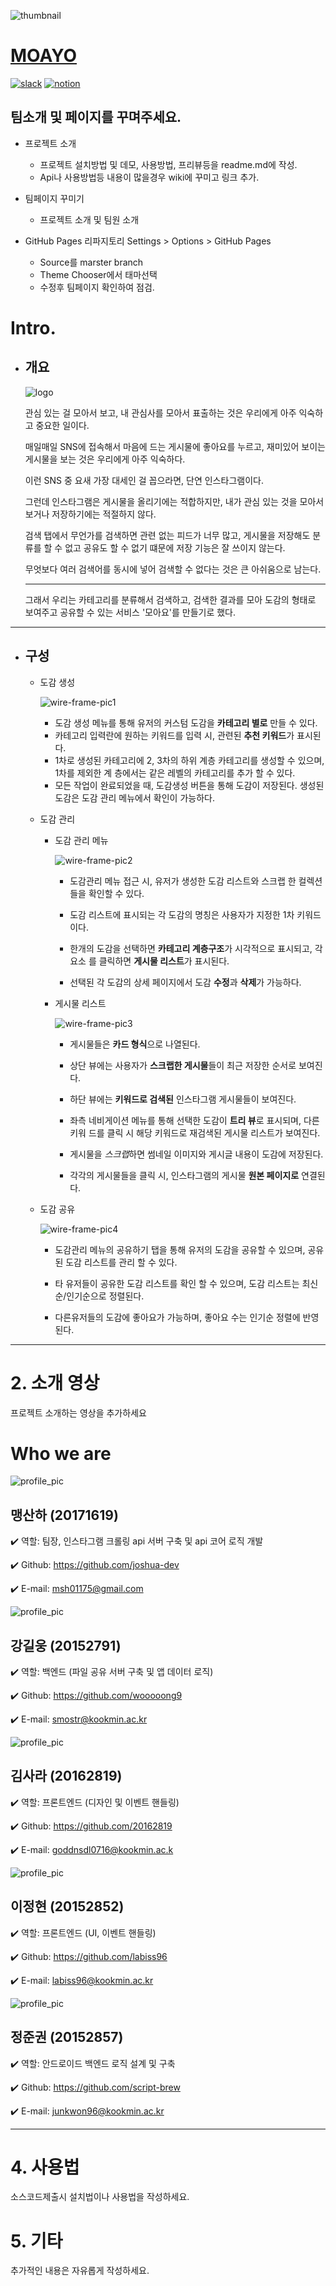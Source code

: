 ![thumbnail](https://lh5.googleusercontent.com/proxy/r5D7LX7gbvXfuJU1SFAfCM1SerPt0KcBvR_R0qpXO_fsa39nwCKhyGE0UQbFP99XpSMRuPWrckLRnkoU747FW6EHY1_Gqf1xzhXYhJnIqIHizuhbBX3fh0sgdxbpIwJrDtC9g-uELzM-xYNfiw=s0-d)

# [**MOAYO**](https://kookmin-sw.github.io/capstone-2020-23/)

[![slack](https://img.shields.io/badge/chat%20on-Slack-53185A)](https://capstone23workspace.slack.com/)
[![notion](https://img.shields.io/badge/spec-Notion-35363A)](https://www.notion.so/capstone23workspace)

## 팀소개 및 페이지를 꾸며주세요.

- 프로젝트 소개
  - 프로젝트 설치방법 및 데모, 사용방법, 프리뷰등을 readme.md에 작성.
  - Api나 사용방법등 내용이 많을경우 wiki에 꾸미고 링크 추가.

- 팀페이지 꾸미기
  - 프로젝트 소개 및 팀원 소개

- GitHub Pages 리파지토리 Settings > Options > GitHub Pages 
  - Source를 marster branch
  - Theme Chooser에서 태마선택
  - 수정후 팀페이지 확인하여 점검.






# **Intro.**

* ## 개요

  ![logo](logo.png)

  관심 있는 걸 모아서 보고, 내 관심사를 모아서 표출하는 것은 우리에게 아주 익숙하고 중요한 일이다.

  매일매일 SNS에 접속해서 마음에 드는 게시물에 좋아요를 누르고, 재미있어 보이는 게시물을 보는 것은 우리에게 아주 익숙하다.

  이런 SNS 중 요새 가장 대세인 걸 꼽으라면, 단연 인스타그램이다.

  그런데 인스타그램은 게시물을 올리기에는 적합하지만, 내가 관심 있는 것을 모아서 보거나 저장하기에는 적절하지 않다.

  검색 탭에서 무언가를 검색하면 관련 없는 피드가 너무 많고, 게시물을 저장해도 분류를 할 수 없고 공유도 할 수 없기 떄문에 저장 기능은 잘 쓰이지 않는다.

  무엇보다 여러 검색어를 동시에 넣어 검색할 수 없다는 것은 큰 아쉬움으로 남는다.

  ***

  그래서 우리는 카테고리를 분류해서 검색하고, 검색한 결과를 모아 도감의 형태로 보여주고 공유할 수 있는 서비스 '모아요'를 만들기로 했다.

***

* ## 구성

  * 도감 생성
  
    ![wire-frame-pic1](wire-frame-pic1.png)

    - 도감 생성 메뉴를 통해 유저의 커스텀 도감을 **카테고리 별로** 만들 수 있다.
    - 카테고리 입력란에 원하는 키워드를 입력 시, 관련된 **추천 키워드**가 표시된다.
    - 1차로 생성된 카테고리에 2, 3차의 하위 계층 카테고리를 생성할 수 있으며, 1차를 제외한 계
층에서는 같은 레벨의 카테고리를 추가 할 수 있다.
    - 모든 작업이 완료되었을 때, 도감생성 버튼을 통해 도감이 저장된다.
생성된 도감은 도감 관리 메뉴에서 확인이 가능하다.


  * 도감 관리
  
    * 도감 관리 메뉴

      ![wire-frame-pic2](wire-frame-pic2.png)
      
      - 도감관리 메뉴 접근 시, 유저가 생성한 도감 리스트와 스크랩 한 컬렉션들을 확인할 수
있다.
      - 도감 리스트에 표시되는 각 도감의 명칭은 사용자가 지정한 1차 키워드이다.
      
      - 한개의 도감을 선택하면 **카테고리 계층구조**가 시각적으로 표시되고, 각 요소
를 클릭하면 **게시물 리스트**가 표시된다.
      
      - 선택된 각 도감의 상세 페이지에서 도감 **수정**과 **삭제**가 가능하다.
    
    
    * 게시물 리스트
      
      ![wire-frame-pic3](wire-frame-pic3.png)

      - 게시물들은 **카드 형식**으로 나열된다.

      - 상단 뷰에는 사용자가 **스크랩한 게시물**들이 최근 저장한 순서로 보여진다.
      
      - 하단 뷰에는 **키워드로 검색된** 인스타그램 게시물들이 보여진다.
      
      - 좌측 네비게이션 메뉴를 통해 선택한 도감이 **트리 뷰**로 표시되며, 다른 키워
드를 클릭 시 해당 키워드로 재검색된 게시물 리스트가 보여진다.

      - 게시물을 *스크랩*하면 썸네일 이미지와 게시글 내용이 도감에 저장된다.
      
      - 각각의 게시물들을 클릭 시, 인스타그램의 게시물 **원본 페이지로** 연결된다.


  * 도감 공유

    ![wire-frame-pic4](wire-frame-pic4.png)
  
    - 도감관리 메뉴의 공유하기 탭을 통해 유저의 도감을 공유할 수 있으며, 공유된 도감 리스트를
관리 할 수 있다.

    - 타 유저들이 공유한 도감 리스트를 확인 할 수 있으며, 도감 리스트는 최신순/인기순으로
정렬된다.

    - 다른유저들의 도감에 좋아요가 가능하며, 좋아요 수는 인기순 정렬에 반영된다.


***


# 2. 소개 영상

프로젝트 소개하는 영상을 추가하세요



# **Who we are**

![profile_pic](https://user-images.githubusercontent.com/29545214/77186349-14c30880-6b16-11ea-8e8d-629b71268499.jpeg)

## 맹산하 (20171619)

:heavy_check_mark: 역할: 팀장, 인스타그램 크롤링 api 서버 구축 및 api 코어 로직 개발

:heavy_check_mark: Github: https://github.com/joshua-dev

:heavy_check_mark: E-mail: msh01175@gmail.com



![profile_pic](https://user-images.githubusercontent.com/29545214/77186529-5eabee80-6b16-11ea-8482-6ab68f04daa5.jpeg)

## 강길웅 (20152791)

:heavy_check_mark: 역할: 백엔드 (파일 공유 서버 구축 및 앱 데이터 로직)

:heavy_check_mark: Github: https://github.com/wooooong9

:heavy_check_mark: E-mail: smostr@kookmin.ac.kr



![profile_pic](https://user-images.githubusercontent.com/29545214/77186575-71bebe80-6b16-11ea-8496-cb7997b8718a.jpeg)

## 김사라 (20162819)

:heavy_check_mark: 역할: 프론트엔드 (디자인 및 이벤트 핸들링)

:heavy_check_mark: Github: https://github.com/20162819

:heavy_check_mark: E-mail: goddnsdl0716@kookmin.ac.k



![profile_pic](https://user-images.githubusercontent.com/29545214/77186609-80a57100-6b16-11ea-9f42-a52effe15266.jpeg)

## 이정현 (20152852)

:heavy_check_mark: 역할: 프론트엔드 (UI, 이벤트 핸들링)

:heavy_check_mark: Github: https://github.com/labiss96

:heavy_check_mark: E-mail: labiss96@kookmin.ac.kr



![profile_pic](https://user-images.githubusercontent.com/29545214/77186635-8b600600-6b16-11ea-9a7e-2f529acca19a.jpeg)

## 정준권 (20152857)

:heavy_check_mark: 역할: 안드로이드 백엔드 로직 설계 및 구축

:heavy_check_mark: Github: https://github.com/script-brew

:heavy_check_mark: E-mail: junkwon96@kookmin.ac.kr

---

# 4. 사용법

소스코드제출시 설치법이나 사용법을 작성하세요.



# 5. 기타

추가적인 내용은 자유롭게 작성하세요.
